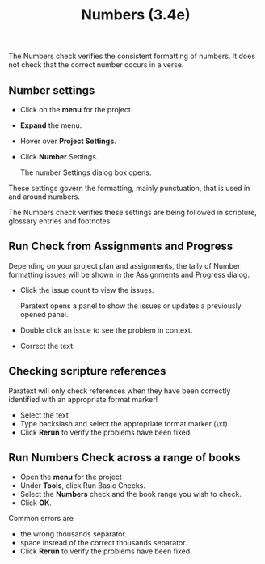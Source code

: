 ﻿---
title: Numbers (3.4e)
---
The Numbers check verifies the consistent formatting of numbers. It does not check that the correct number occurs in a verse.

## Number settings

-   Click on the **menu** for the project.
-   **Expand** the menu.
-   Hover over **Project Settings**.
-   Click **Number** Settings.

    The number Settings dialog box opens.

These settings govern the formatting, mainly punctuation, that is used in and around numbers.

The Numbers check verifies these settings are being followed in scripture, glossary entries and footnotes.

## Run Check from Assignments and Progress

Depending on your project plan and assignments, the tally of Number formatting issues will be shown in the Assignments and Progress dialog.

-   Click the issue count to view the issues.

    Paratext opens a panel to show the issues or updates a previously opened panel.

-   Double click an issue to see the problem in context.
-   Correct the text.

## Checking scripture references

Paratext will only check references when they have been correctly identified with an appropriate format marker!

-   Select the text
-   Type backslash and select the appropriate format marker (\\xt).
-   Click **Rerun** to verify the problems have been fixed.

## Run Numbers Check across a range of books

-   Open the **menu** for the project
-   Under **Tools**, click Run Basic Checks.
-   Select the **Numbers** check and the book range you wish to check.
-   Click **OK**.

Common errors are

-   the wrong thousands separator.
-   space instead of the correct thousands separator.
-   Click **Rerun** to verify the problems have been fixed.

